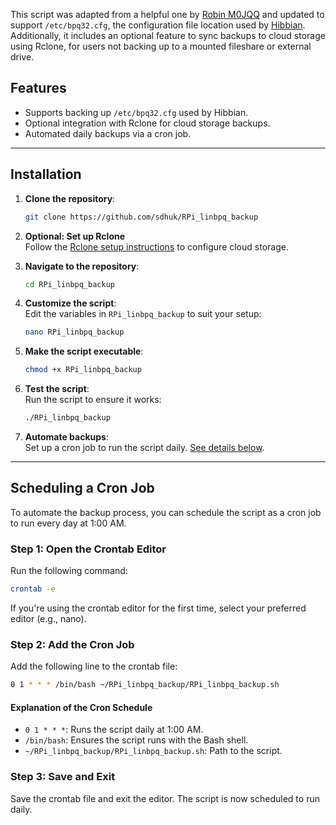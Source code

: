 This script was adapted from a helpful one by [Robin M0JQQ](https://github.com/m0jqq) and updated to support `/etc/bpq32.cfg`, the configuration file location used by [Hibbian](https://www.hibbian.org). Additionally, it includes an optional feature to sync backups to cloud storage using Rclone, for users not backing up to a mounted fileshare or external drive.

## Features
- Supports backing up `/etc/bpq32.cfg` used by Hibbian.
- Optional integration with Rclone for cloud storage backups.
- Automated daily backups via a cron job.

---

## Installation

1. **Clone the repository**:
   ```bash
   git clone https://github.com/sdhuk/RPi_linbpq_backup
   ```

2. **Optional: Set up Rclone**  
   Follow the [Rclone setup instructions](Rclone%20setup%20instructions.md) to configure cloud storage.

3. **Navigate to the repository**:
   ```bash
   cd RPi_linbpq_backup
   ```

4. **Customize the script**:  
   Edit the variables in `RPi_linbpq_backup` to suit your setup:
   ```bash
   nano RPi_linbpq_backup
   ```

5. **Make the script executable**:
   ```bash
   chmod +x RPi_linbpq_backup
   ```

6. **Test the script**:  
   Run the script to ensure it works:
   ```bash
   ./RPi_linbpq_backup
   ```

7. **Automate backups**:  
   Set up a cron job to run the script daily. [See details below](#scheduling-a-cron-job).

---

## Scheduling a Cron Job

To automate the backup process, you can schedule the script as a cron job to run every day at 1:00 AM.

### Step 1: Open the Crontab Editor

Run the following command:
```bash
crontab -e
```

If you're using the crontab editor for the first time, select your preferred editor (e.g., nano).

### Step 2: Add the Cron Job

Add the following line to the crontab file:
```bash
0 1 * * * /bin/bash ~/RPi_linbpq_backup/RPi_linbpq_backup.sh
```

#### Explanation of the Cron Schedule
- `0 1 * * *`: Runs the script daily at 1:00 AM.
- `/bin/bash`: Ensures the script runs with the Bash shell.
- `~/RPi_linbpq_backup/RPi_linbpq_backup.sh`: Path to the script.

### Step 3: Save and Exit

Save the crontab file and exit the editor. The script is now scheduled to run daily.